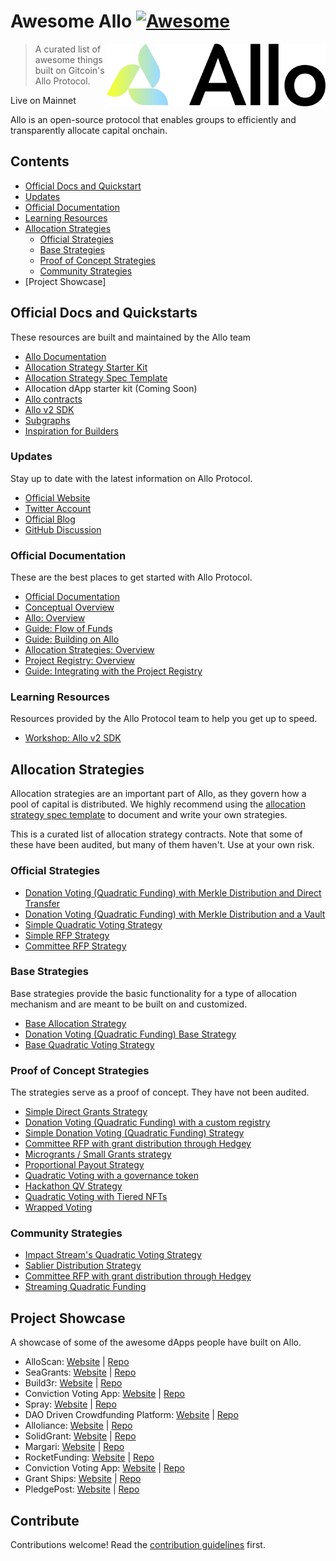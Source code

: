 # Awesome Allo [![Awesome](https://awesome.re/badge.svg)](https://awesome.re)

[ <img src="./static/lockup.svg" alt="Logo" width="350" height="100" align="right"> ](https://allo.gitcoin.co/?utm_source=awesome-allo&utm_medium=referral&utm_content=Allo)

> A curated list of awesome things built on Gitcoin&#39;s Allo Protocol.

Live on Mainnet

Allo is an open-source protocol that enables groups to efficiently and transparently allocate capital onchain.

## Contents

- [Official Docs and Quickstart](#section)
- [Updates](#another-section)
- [Official Documentation]()
- [Learning Resources]()
- [Allocation Strategies]()
  - [Official Strategies]()
  - [Base Strategies]()
  - [Proof of Concept Strategies]()
  - [Community Strategies]()
- [Project Showcase]

## Official Docs and Quickstarts

These resources are built and maintained by the Allo team

- [Allo Documentation](https://docs.allo.gitcoin.co/)
- [Allocation Strategy Starter Kit](https://github.com/allo-protocol/strategy-starter)
- [Allocation Strategy Spec Template](https://github.com/allo-protocol/allo-v2/blob/main/contracts/strategies/SpecTemplate.md)
- Allocation dApp starter kit (Coming Soon)
- [Allo contracts](https://github.com/allo-protocol/allo-v2/tree/main/contracts)
- [Allo v2 SDK](https://github.com/allo-protocol/allo-v2-sdk)
- [Subgraphs](https://github.com/allo-protocol/allo-v2-graph)
- [Inspiration for Builders](https://gitcoin.notion.site/Inspiration-for-builders-dc30da5f05964bdb948b22aba324d4a2)

### Updates

Stay up to date with the latest information on Allo Protocol.

- [ Official Website ](https://allo.gitcoin.co/?utm_source=awesome-allo&utm_medium=referral&utm_content=Allo)
- [ Twitter Account ](https://twitter.com/alloprotocol)
- [ Official Blog ](https://docs.allo.gitcoin.co/blog)
- [GitHub Discussion](https://github.com/orgs/allo-protocol/discussions)

### Official Documentation

These are the best places to get started with Allo Protocol.

- [Official Documentation](https://docs.allo.gitcoin.co/)
- [Conceptual Overview](https://docs.allo.gitcoin.co/overview)
- [Allo: Overview](https://docs.allo.gitcoin.co/allo)
- [Guide: Flow of Funds](https://docs.allo.gitcoin.co/allo/flow-of-funds)
- [Guide: Building on Allo](https://docs.allo.gitcoin.co/allo/building-on-allo)
- [Allocation Strategies: Overview](https://docs.allo.gitcoin.co/strategies)
- [Project Registry: Overview](https://docs.allo.gitcoin.co/project-registry)
- [Guide: Integrating with the Project Registry](https://docs.allo.gitcoin.co/project-registry/integrating-with-the-project-registry)

### Learning Resources

Resources provided by the Allo Protocol team to help you get up to speed.

- [Workshop: Allo v2 SDK](https://github.com/allo-protocol/allo-sdk-workshop-1)

## Allocation Strategies

Allocation strategies are an important part of Allo, as they govern how a pool
of capital is distributed. We highly recommend using the [allocation strategy
spec
template](https://github.com/allo-protocol/allo-v2/blob/main/contracts/strategies/SpecTemplate.md)
to document and write your own strategies.

This is a curated list of allocation strategy contracts. Note that some of these
have been audited, but many of them haven't. Use at your own risk. 

### Official Strategies

- [Donation Voting (Quadratic Funding) with Merkle Distribution and Direct
    Transfer](https://github.com/allo-protocol/allo-v2/tree/main/contracts/strategies/donation-voting-merkle-distribution-direct-transfer)
- [Donation Voting (Quadratic Funding) with Merkle Distribution and a Vault](https://github.com/allo-protocol/allo-v2/tree/main/contracts/strategies/donation-voting-merkle-distribution-vault)
- [Simple Quadratic Voting Strategy](https://github.com/allo-protocol/allo-v2/tree/main/contracts/strategies/qv-simple)
- [Simple RFP Strategy](https://github.com/allo-protocol/allo-v2/tree/main/contracts/strategies/rfp-simple)
- [Committee RFP Strategy](https://github.com/allo-protocol/allo-v2/tree/main/contracts/strategies/rfp-committee)

### Base Strategies

Base strategies provide the basic functionality for a type of allocation
mechanism and are meant to be built on and customized.

- [Base Allocation Strategy](https://github.com/allo-protocol/allo-v2/blob/main/contracts/strategies/BaseStrategy.sol)
- [Donation Voting (Quadratic Funding) Base Strategy](https://github.com/allo-protocol/allo-v2/tree/main/contracts/strategies/donation-voting-merkle-base)
- [Base Quadratic Voting Strategy](https://github.com/allo-protocol/allo-v2/tree/main/contracts/strategies/qv-base)

### Proof of Concept Strategies

The strategies serve as a proof of concept. They have not been audited.

- [Simple Direct Grants Strategy](https://github.com/allo-protocol/allo-v2/tree/main/contracts/strategies/_poc/direct-grants-simple)
- [Donation Voting (Quadratic Funding) with a custom registry](https://github.com/allo-protocol/allo-v2/tree/main/contracts/strategies/_poc/donation-voting-custom-registry)
- [Simple Donation Voting (Quadratic Funding) Strategy](https://github.com/allo-protocol/allo-v2/tree/main/contracts/strategies/_poc/donation-voting)
- [Committee RFP with grant distribution through Hedgey](https://github.com/allo-protocol/allo-v2/tree/main/contracts/strategies/_poc/hedgey)
- [Microgrants / Small Grants strategy](https://github.com/allo-protocol/allo-v2/tree/main/contracts/strategies/_poc/micro-grants)
- [Proportional Payout Strategy](https://github.com/allo-protocol/allo-v2/tree/main/contracts/strategies/_poc/proportional-payout)
- [Quadratic Voting with a governance token](https://github.com/allo-protocol/allo-v2/tree/main/contracts/strategies/_poc/qv-governance)
- [Hackathon QV Strategy](https://github.com/allo-protocol/allo-v2/tree/main/contracts/strategies/_poc/qv-hackathon)
- [Quadratic Voting with Tiered NFTs](https://github.com/allo-protocol/allo-v2/tree/main/contracts/strategies/_poc/qv-nft-tiered)
- [Wrapped Voting](https://github.com/allo-protocol/allo-v2/tree/main/contracts/strategies/_poc/wrapped-voting-nftmint)

### Community Strategies

- [Impact Stream's Quadratic Voting Strategy](https://github.com/allo-protocol/allo-v2/tree/main/contracts/strategies/_poc/qv-impact-stream)
- [Sablier Distribution Strategy](https://github.com/allo-protocol/allo-v2/tree/main/contracts/strategies/_poc/sablier-v2)
- [Committee RFP with grant distribution through Hedgey](https://github.com/allo-protocol/allo-v2/tree/main/contracts/strategies/_poc/hedgey)
- [Streaming Quadratic Funding](https://github.com/allo-protocol/allo-v2/tree/main/contracts/strategies/_poc/sqf-superfluid)

## Project Showcase

A showcase of some of the awesome dApps people have built on Allo.

- AlloScan: [Website](https://datalatte.com/) | [Repo](https://github.com/datalatte-ai)
- SeaGrants: [Website](https://datalatte.com/) | [Repo](https://github.com/datalatte-ai)
- Build3r: [Website](https://datalatte.com/) | [Repo](https://github.com/datalatte-ai)
- Conviction Voting App: [Website]() | [Repo]()
- Spray: [Website]() | [Repo]()
- DAO Driven Crowdfunding Platform: [Website]() | [Repo]()
- Alloliance: [Website]() | [Repo]()
- SolidGrant: [Website]() | [Repo]()
- Margari: [Website]() | [Repo]()
- RocketFunding: [Website]() | [Repo]()
- Conviction Voting App: [Website](https://gardens-v2.vercel.app/gardens) | [Repo](https://github.com/1Hive/gardens-v2)
- Grant Ships: [Website](https://hackmd.io/c_rMYiFOTO2zA4fi4gfASw) | [Repo](https://github.com/DAOmasons/allo-v2/tree/grantShips)
- PledgePost: [Website](https://v2-interface-sigma.vercel.app/) | [Repo](https://github.com/PledgePost/v2Interface)

## Contribute

Contributions welcome! Read the [contribution guidelines](contributing.md) first.
